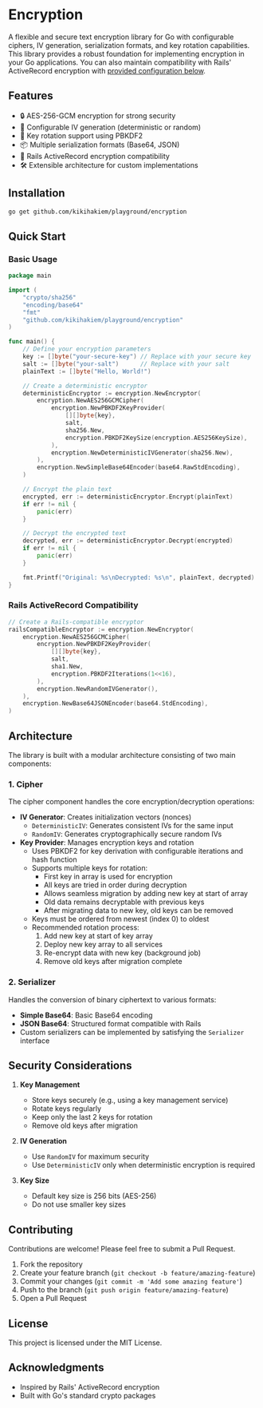 # Encryption

A flexible and secure text encryption library for Go with configurable ciphers, IV generation, serialization formats, and key rotation capabilities. This library provides a robust foundation for implementing encryption in your Go applications. You can also maintain compatibility with Rails' ActiveRecord encryption with [provided configuration below](#rails-activerecord-compatibility).

## Features

- 🔒 AES-256-GCM encryption for strong security
- 🔄 Configurable IV generation (deterministic or random)
- 🔑 Key rotation support using PBKDF2
- 📦 Multiple serialization formats (Base64, JSON)
- 🚂 Rails ActiveRecord encryption compatibility
- 🛠️ Extensible architecture for custom implementations

## Installation

```bash
go get github.com/kikihakiem/playground/encryption
```

## Quick Start

### Basic Usage

```go
package main

import (
    "crypto/sha256"
    "encoding/base64"
    "fmt"
    "github.com/kikihakiem/playground/encryption"
)

func main() {
    // Define your encryption parameters
    key := []byte("your-secure-key") // Replace with your secure key
    salt := []byte("your-salt")      // Replace with your salt
    plainText := []byte("Hello, World!")

    // Create a deterministic encryptor
    deterministicEncryptor := encryption.NewEncryptor(
        encryption.NewAES256GCMCipher(
            encryption.NewPBKDF2KeyProvider(
                [][]byte{key},
                salt,
                sha256.New,
                encryption.PBKDF2KeySize(encryption.AES256KeySize),
            ),
            encryption.NewDeterministicIVGenerator(sha256.New),
        ),
        encryption.NewSimpleBase64Encoder(base64.RawStdEncoding),
    )

    // Encrypt the plain text
    encrypted, err := deterministicEncryptor.Encrypt(plainText)
    if err != nil {
        panic(err)
    }

    // Decrypt the encrypted text
    decrypted, err := deterministicEncryptor.Decrypt(encrypted)
    if err != nil {
        panic(err)
    }

    fmt.Printf("Original: %s\nDecrypted: %s\n", plainText, decrypted)
}
```

### Rails ActiveRecord Compatibility

```go
// Create a Rails-compatible encryptor
railsCompatibleEncryptor := encryption.NewEncryptor(
    encryption.NewAES256GCMCipher(
        encryption.NewPBKDF2KeyProvider(
            [][]byte{key},
            salt,
            sha1.New,
            encryption.PBKDF2Iterations(1<<16),
        ),
        encryption.NewRandomIVGenerator(),
    ),
    encryption.NewBase64JSONEncoder(base64.StdEncoding),
)
```

## Architecture

The library is built with a modular architecture consisting of two main components:

### 1. Cipher

The cipher component handles the core encryption/decryption operations:

- **IV Generator**: Creates initialization vectors (nonces)
  - `DeterministicIV`: Generates consistent IVs for the same input
  - `RandomIV`: Generates cryptographically secure random IVs
- **Key Provider**: Manages encryption keys and rotation
  - Uses PBKDF2 for key derivation with configurable iterations and hash function
  - Supports multiple keys for rotation:
    - First key in array is used for encryption
    - All keys are tried in order during decryption
    - Allows seamless migration by adding new key at start of array
    - Old data remains decryptable with previous keys
    - After migrating data to new key, old keys can be removed
  - Keys must be ordered from newest (index 0) to oldest
  - Recommended rotation process:
    1. Add new key at start of key array
    2. Deploy new key array to all services
    3. Re-encrypt data with new key (background job)
    4. Remove old keys after migration complete

### 2. Serializer

Handles the conversion of binary ciphertext to various formats:

- **Simple Base64**: Basic Base64 encoding
- **JSON Base64**: Structured format compatible with Rails
- Custom serializers can be implemented by satisfying the `Serializer` interface

## Security Considerations

1. **Key Management**
   - Store keys securely (e.g., using a key management service)
   - Rotate keys regularly
   - Keep only the last 2 keys for rotation
   - Remove old keys after migration

2. **IV Generation**
   - Use `RandomIV` for maximum security
   - Use `DeterministicIV` only when deterministic encryption is required

3. **Key Size**
   - Default key size is 256 bits (AES-256)
   - Do not use smaller key sizes

## Contributing

Contributions are welcome! Please feel free to submit a Pull Request.

1. Fork the repository
2. Create your feature branch (`git checkout -b feature/amazing-feature`)
3. Commit your changes (`git commit -m 'Add some amazing feature'`)
4. Push to the branch (`git push origin feature/amazing-feature`)
5. Open a Pull Request

## License

This project is licensed under the MIT License.

## Acknowledgments

- Inspired by Rails' ActiveRecord encryption
- Built with Go's standard crypto packages
